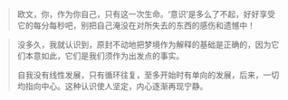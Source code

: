 > 欧文，你，作为你自己，只有这一次生命。‘意识’是多么了不起，好好享受它的每分每秒吧，别把自己淹没在对所失去的东西的感伤和遗憾中！

> 没多久，我就认识到，原封不动地把梦境作为解释的基础是正确的，因为它们本意如此，它们是我们须作为出发点的事实。
>
> 自我没有线性发展，只有循环往复，至多开始时有单向的发展，后来，一切均指向中心。这种认识使人坚定，内心逐渐再现宁静。
